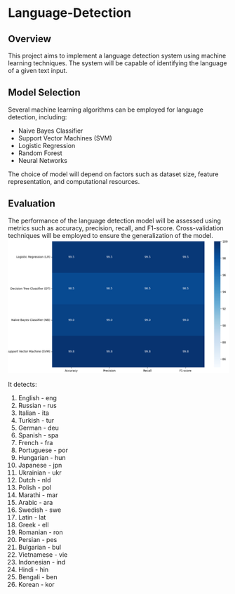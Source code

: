 # Language-Detection

## Overview
This project aims to implement a language detection system using machine learning techniques. The system will be capable of identifying the language of a given text input.

## Model Selection
Several machine learning algorithms can be employed for language detection, including:
- Naive Bayes Classifier
- Support Vector Machines (SVM)
- Logistic Regression
- Random Forest
- Neural Networks

The choice of model will depend on factors such as dataset size, feature representation, and computational resources.

## Evaluation
The performance of the language detection model will be assessed using metrics such as accuracy, precision, recall, and F1-score. Cross-validation techniques will be employed to ensure the generalization of the model.
![Language Detection](CM.png)


It detects:
1. English - eng
2. Russian - rus
3. Italian - ita
4. Turkish - tur
5. German - deu
6. Spanish - spa
7. French - fra
8. Portuguese - por
9. Hungarian - hun
10. Japanese - jpn
11. Ukrainian - ukr
12. Dutch - nld
13. Polish - pol
14. Marathi - mar
15. Arabic - ara
16. Swedish - swe
17. Latin - lat
18. Greek - ell
19. Romanian - ron
20. Persian - pes
21. Bulgarian - bul
22. Vietnamese - vie
23. Indonesian - ind
24. Hindi - hin
25. Bengali - ben
26. Korean - kor
